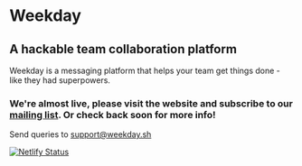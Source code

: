 # Weekday
## A hackable team collaboration platform
Weekday is a messaging platform that helps your team get things done - like they had superpowers.
### We're almost live, please visit the website and subscribe to our [mailing list](https://weekday.sh). Or check back soon for more info!

Send queries to [support@weekday.sh](mailto:support@weekday.sh?subject=Olla)

[![Netlify Status](https://api.netlify.com/api/v1/badges/f3a02d70-45d5-484d-883e-cc72bca2e46a/deploy-status)](https://app.netlify.com/sites/weekday-website/deploys)
